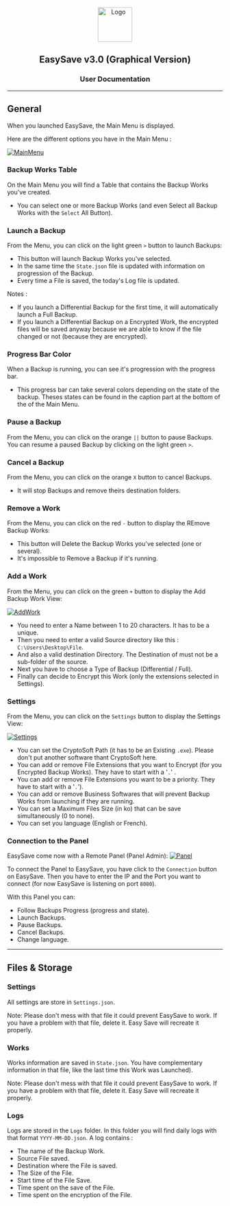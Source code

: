 <br />
<p align="center">
  <a href="https://dev.azure.com/ACALCGLK/EasySave/_git/EasySave?path=%2F&version=GBmaster">
    <img src="https://www.flaticon.com/svg/static/icons/svg/3790/3790894.svg" alt="Logo" width="80" height="80">
  </a>

  <h2 align="center">EasySave v3.0 (Graphical Version)</h2>
  <h3 align="center">User Documentation</h3>
</p>

----

## General
When you launched EasySave, the Main Menu is displayed. 

Here are the different options you have in the Main Menu :

<a href="https://ibb.co/pjBVSXV"><img src="https://i.ibb.co/Xxr0qJ0/MainMenu.png" alt="MainMenu" border="0"></a>

### Backup Works Table
On the Main Menu you will find a Table that contains the Backup Works you've created.
* You can select one or more Backup Works (and even Select all Backup Works with the `Select` All Button).

### Launch a Backup
From the Menu, you can click on the light green `>` button to launch Backups:
* This button will launch Backup Works you've selected.
* In the same time the `State.json` file is updated with information on progression of the Backup.
* Every time a File is saved, the today's Log file is updated.

Notes : 
* If you launch a Differential Backup for the first time, it will automatically launch a Full Backup.
* If you launch a Differential Backup on a Encrypted Work, the encrypted files will be saved anyway because we are able to know if the file changed or not (because they are encrypted). 

### Progress Bar Color
When a Backup is running, you can see it's progression with the progress bar.
* This progress bar can take several colors depending on the state of the backup.
 Theses states can be found in the caption part at the bottom of the of the Main Menu.

### Pause a Backup
From the Menu, you can click on the orange `||` button to pause Backups.
You can resume a paused Backup by clicking on the light green `>`.

### Cancel a Backup
From the Menu, you can click on the orange `X` button to cancel Backups.
* It will stop Backups and remove theirs destination folders. 

### Remove a Work
From the Menu, you can click on the red `-` button to display the REmove Backup Works:
* This button will Delete the Backup Works you've selected (one or several).
* It's impossible to Remove a Backup if it's running.

### Add a Work
From the Menu, you can click on the green `+` button to display the Add Backup Work View:

<a href="https://ibb.co/2hHXcSg"><img src="https://i.ibb.co/4t3B42P/AddWork.png" alt="AddWork" border="0"></a>

* You need to enter a Name between 1 to 20 characters. It has to be a unique.
* Then you need to enter a valid Source directory like this : `C:\Users\Desktop\File`.
* And also a valid destination Directory. The Destination of must not be a sub-folder of the source.
* Next you have to choose a Type of Backup (Differential / Full).
* Finally can decide to Encrypt this Work (only the extensions selected in Settings).

### Settings
From the Menu, you can click on the `Settings` button to display the Settings View:

<a href="https://ibb.co/Jj2MhS5"><img src="https://i.ibb.co/k20WdPQ/Settings.png" alt="Settings" border="0"></a>

* You can set the CryptoSoft Path (it has to be an Existing `.exe`). Please don't put another software thant CryptoSoft here.
* You can add or remove File Extensions that you want to Encrypt (for you Encrypted Backup Works). They have to start with a '`.`' .
* You can add or remove File Extensions you want to be a priority. They have to start with a '`.`').
* You can add or remove Business Softwares that will prevent Backup Works from launching if they are running.
* You can set a Maximum Files Size (in ko) that can be save simultaneously (0 to none).
* You can set you language (English or French).

### Connection to the Panel
EasySave come now with a Remote Panel (Panel Admin):
<a href="https://ibb.co/f9NRZPg"><img src="https://i.ibb.co/Mf1TK3v/Panel.png" alt="Panel" border="0"></a>

To connect the Panel to EasySave, you have click to the `Connection` button on EasySave. Then you have to enter the IP and the Port you want to connect (for now EasySave is listening on port `8080`).

With this Panel you can:
* Follow Backups Progress (progress and state).
* Launch Backups.
* Pause Backups.
* Cancel Backups.
* Change language.

---
## Files & Storage
### Settings
All settings are store in `Settings.json`.

Note: Please don't mess with that file it could prevent EasySave to work. If you have a problem with that file, delete it. Easy Save will recreate it properly.

### Works
Works information are saved in `State.json`. You have complementary information in that file, like the last time this Work was Launched). 

Note: Please don't mess with that file it could prevent EasySave to work. If you have a problem with that file, delete it. Easy Save will recreate it properly.

### Logs
Logs are stored in the `Logs` folder. In this folder you will find daily logs with that format `YYYY-MM-DD.json`. A log contains :
* The name of the Backup Work.
* Source File saved.
* Destination where the File is saved.
* The Size of the File.
* Start time of the File Save.
* Time spent on the save of the File.
* Time spent on the encryption of the File.

